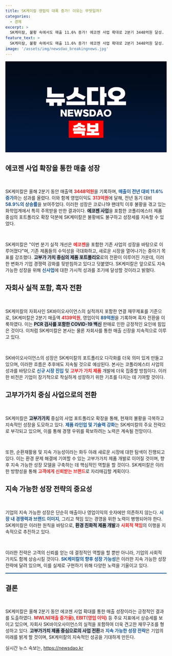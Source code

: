 ```yaml
---
title: SK케미칼 영업익 대폭 증가! 이유는 무엇일까?
categories:
  - 경제
excerpt: >
  SK케미칼, 불황 속에서도 매출 11.6% 증가! 에코젠 사업 확대로 2분기 3448억원 달성. 지속 가능한 성장 전략으로 전환한 회사의 미래가 기대된다!
feature_text: >
  SK케미칼, 불황 속에서도 매출 11.6% 증가! 에코젠 사업 확대로 2분기 3448억원 달성. 지속 가능한 성장 전략으로 전환한 회사의 미래가 기대된다!
image: '/assets/img/newsdao_breakingnews.jpg'
---
```


<p><img src="/assets/img/newsdao_breakingnews.jpg" alt="cryptoinkorea 속보" /></p>

<h2 data-ke-size="size26">에코젠 사업 확장을 통한 매출 성장</h2>

<p data-ke-size="size16">&nbsp;</p>

<p>SK케미칼은 올해 2분기 동안 매출액 <b><span style="color: #ee2323;">3448억원</span></b>을 기록하며, <b><span style="color: #1a5490;">매출이 전년 대비 11.6% 증가</span></b>하는 성과를 올렸다. 이와 함께 영업이익도 <b><span style="color: #ee2323;">313억원</span></b>에 달해, 전년 동기 대비 <b><span style="color: #1a5490;">58.9%의 상승률</span></b>을 보여주었다. 이러한 성장은 코로나19 팬데믹 이후 불황을 겪고 있는 화학업계에서 특히 주목받을 만한 결과이다. <b><span style="background-color: #21538527;">에코젠 사업</span></b>을 포함한 코폴리에스터 제품 중심의 포트폴리오 확장 덕분에 SK케미칼은 불황에도 불구하고 성장세를 지속할 수 있었다.</p></p>

<p data-ke-size="size16">&nbsp;</p>

<p>SK케미칼은 "이번 분기 실적 개선은 <b><span style="color: #ee2323;">에코젠</span></b>을 포함한 기존 사업의 성장을 바탕으로 이루어졌다"며, 기존 제품들의 수익성을 극대화하고, 새로운 시장을 열어나가는 중아기 목표를 강조했다. <b><span style="background-color: #21538527;">고부가 가치 중심의 제품 포트폴리오</span></b>로의 전환이 이루어진 가운데, 이러한 변화가 기업 경쟁력 강화를 뒷받침하고 있다고 덧붙였다. SK케미칼은 앞으로도 지속 가능한 성장을 위해 <b><span style="color: #1a5490;">신사업</span></b>에 대한 가시적 성과를 조기에 달성할 것이라고 밝혔다.</p></p>

<h2 data-ke-size="size26">자회사 실적 포함, 흑자 전환</h2>

<p data-ke-size="size16">&nbsp;</p>

<p>SK케미칼의 자회사인 SK바이오사이언스의 실적까지 포함한 연결 재무제표를 기준으로, SK케미칼은 2분기 매출액 <b><span style="color: #ee2323;">4139억원</span></b>, 영업이익 <b><span style="color: #1a5490;">89억원</span></b>을 기록하며 흑자 전환을 이룩하였다. 이는 <b><span style="background-color: #21538527;">PCR 검사를 포함한 COVID-19 백신</span></b> 판매로 인한 긍정적인 요인에 힘입은 것이다. 이처럼 SK케미칼은 본사는 물론 자회사를 통한 매출 신장을 지속적으로 이루고 있다.</p></p>

<p data-ke-size="size16">&nbsp;</p>

<p>SK바이오사이언스의 성장은 SK케미칼의 포트폴리오 다각화를 더욱 의미 있게 만들고 있으며, 이러한 흐름은 추후에도 지속될 것으로 예상된다. 본사는 코폴리에스터 사업의 성과를 바탕으로 <b><span style="color: #1a5490;">신규 시장 진입</span></b> 및 <b><span style="color: #ee2323;">고부가 가치 제품</span></b> 개발에 더욱 집중할 방침이다. 이러한 비전은 기업이 장기적으로 착실하게 성장하기 위한 기초를 다지는 데 기여할 것이다.</p></p>

<h2 data-ke-size="size26">고부가가치 중심 사업으로의 전환</h2>

<p data-ke-size="size16">&nbsp;</p>

<p>SK케미칼은 <b><span style="background-color: #21538527;">고부가가치</span></b> 중심의 사업 포트폴리오 확장을 통해, 현재의 불황을 극복하고 지속적인 성장을 도모하고 있다. <b><span style="color: #1a5490;">제품 라인업 및 기술력 강화</span></b>는 SK케미칼의 주요 전략으로 부각되고 있으며, 이를 통해 경쟁 우위를 확보하려는 노력은 계속될 전망이다.</p></p>

<p data-ke-size="size16">&nbsp;</p>

<p>또한, 순환재활용 및 지속 가능성이라는 화두 아래 새로운 시장에 대한 탐색이 진행되고 있다. 이는 환경 문제 해결에 기여할 수 있는 고부가가치 제품 개발로 이어질 것이며, 향후 지속 가능한 성장 모델을 구축하는 데 핵심적인 역할을 할 것이다. SK케미칼은 이러한 방향성을 통해 <b><span style="color: #ee2323;">고객에게 신뢰받는 브랜드</span></b>로 자리매김할 계획이다.</p></p>

<h2 data-ke-size="size26">지속 가능한 성장 전략의 중요성</h2>

<p data-ke-size="size16">&nbsp;</p>

<p>기업의 지속 가능한 성장은 단순히 매출이나 영업이익의 숫자에만 의존하지 않는다. <b><span style="color: #1a5490;">시장 내 경쟁력과 브랜드 이미지</span></b>, 그리고 책임 있는 경영을 위한 노력이 병행되어야 한다. SK케미칼은 이러한 원칙을 바탕으로, <b><span style="background-color: #21538527;">환경 친화적 제품 개발</span></b>과 <b><span style="color: #ee2323;">사회적 책임</span></b>의 이행을 지속적으로 추진하고 있다.</p></p>

<p data-ke-size="size16">&nbsp;</p>

<p>이러한 전략은 고객의 신뢰를 얻는 데 결정적인 역할을 할 뿐만 아니라, 기업의 사회적 가치도 함께 상승시킬 것이다. <b><span style="color: #1a5490;">SK케미칼의 향후 성장 가능성</span></b>은 이러한 지속 가능한 성장 전략에 달려 있으며, 이를 실제로 구현하기 위해 다양한 노력을 기울이고 있다.</p></p>

<hr style="background-color: #1a5490; height: 2px;" />

<h2 data-ke-size="size26">결론</h2>

<p data-ke-size="size16">&nbsp;</p>

<p>SK케미칼은 올해 2분기 동안 에코젠 사업 확대를 통한 매출 성장이라는 긍정적인 결과를 도출하였다. <b><span style="color: #ee2323;">MWLN(매출 증가율), EBIT(영업 이익)</span></b> 등 주요 지표에서 상승세를 보이고 있으며, 자회사 SK바이오사이언스의 실적을 포함하여 더욱 견고한 재무구조를 형성하고 있다. <b><span style="background-color: #21538527;">고부가가치 제품 중심으로의 사업 전환</span></b>과 <b><span style="color: #1a5490;">지속 가능한 성장 전략</span></b>은 기업의 미래를 밝게 할 것이며, SK케미칼의 지속적인 성공을 기대하게 만든다.</p></p>
실시간 뉴스 속보는, <a href="https://newsdao.kr" rel="dofollow">https://newsdao.kr</a>


